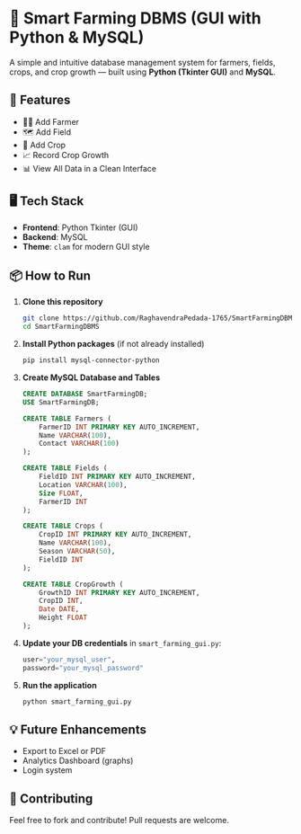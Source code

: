 # 🌾 Smart Farming DBMS (GUI with Python & MySQL)

A simple and intuitive database management system for farmers, fields, crops, and crop growth — built using **Python (Tkinter GUI)** and **MySQL**.

## 🧰 Features

- 👨‍🌾 Add Farmer
- 🗺️ Add Field
- 🌱 Add Crop
- 📈 Record Crop Growth
- 📊 View All Data in a Clean Interface

## 🖥️ Tech Stack

- **Frontend**: Python Tkinter (GUI)
- **Backend**: MySQL
- **Theme**: `clam` for modern GUI style

## 📦 How to Run

1. **Clone this repository**
   ```bash
   git clone https://github.com/RaghavendraPedada-1765/SmartFarmingDBMS.git
   cd SmartFarmingDBMS


2. **Install Python packages** (if not already installed)

   ```bash
   pip install mysql-connector-python
   ```

3. **Create MySQL Database and Tables**

   ```sql
   CREATE DATABASE SmartFarmingDB;
   USE SmartFarmingDB;

   CREATE TABLE Farmers (
       FarmerID INT PRIMARY KEY AUTO_INCREMENT,
       Name VARCHAR(100),
       Contact VARCHAR(100)
   );

   CREATE TABLE Fields (
       FieldID INT PRIMARY KEY AUTO_INCREMENT,
       Location VARCHAR(100),
       Size FLOAT,
       FarmerID INT
   );

   CREATE TABLE Crops (
       CropID INT PRIMARY KEY AUTO_INCREMENT,
       Name VARCHAR(100),
       Season VARCHAR(50),
       FieldID INT
   );

   CREATE TABLE CropGrowth (
       GrowthID INT PRIMARY KEY AUTO_INCREMENT,
       CropID INT,
       Date DATE,
       Height FLOAT
   );
   ```

4. **Update your DB credentials** in `smart_farming_gui.py`:

   ```python
   user="your_mysql_user",
   password="your_mysql_password"
   ```

5. **Run the application**

   ```bash
   python smart_farming_gui.py
   ```

## 💡 Future Enhancements

* Export to Excel or PDF
* Analytics Dashboard (graphs)
* Login system

## 🤝 Contributing

Feel free to fork and contribute! Pull requests are welcome.

